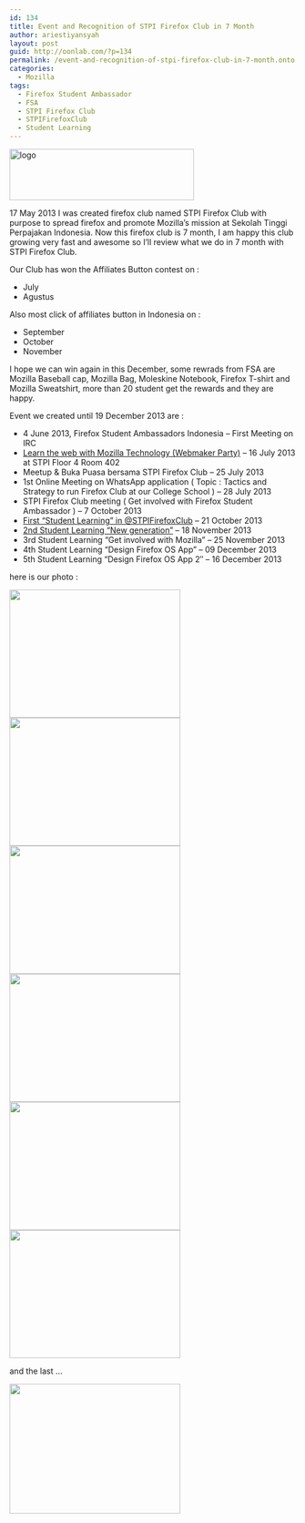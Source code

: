 ```yaml
---
id: 134
title: Event and Recognition of STPI Firefox Club in 7 Month
author: ariestiyansyah
layout: post
guid: http://oonlab.com/?p=134
permalink: /event-and-recognition-of-stpi-firefox-club-in-7-month.onto
categories:
  - Mozilla
tags:
  - Firefox Student Ambassador
  - FSA
  - STPI Firefox Club
  - STPIFirefoxClub
  - Student Learning
---
```

[<img class="aligncenter size-full wp-image-135" alt="logo" src="http://oonlab.com/wp-content/uploads/2013/12/logo.png" width="324" height="90" />][1]

17 May 2013 I was created firefox club named STPI Firefox Club with purpose to spread firefox and promote Mozilla&#8217;s mission at Sekolah Tinggi Perpajakan Indonesia. Now this firefox club is 7 month, I am happy this club growing very fast and awesome so I&#8217;ll review what we do in 7 month with STPI Firefox Club.

Our Club has won the Affiliates Button contest on :

  * July
  * Agustus

Also most click of affiliates button in Indonesia on :

  * September
  * October
  * November

I hope we can win again in this December, some rewrads from FSA are Mozilla Baseball cap, Mozilla Bag, Moleskine Notebook, Firefox T-shirt and Mozilla Sweatshirt, more than 20 student get the rewards and they are happy.

Event we created until 19 December 2013 are :

  * 4 June 2013, Firefox Student Ambassadors Indonesia &#8211; First Meeting on IRC
  * <a href="https://webmaker.org/events/248" rel="nofollow">Learn the web with Mozilla Technology (Webmaker Party)</a> &#8211; 16 July 2013 at STPI Floor 4 Room 402
  * Meetup & Buka Puasa bersama STPI Firefox Club &#8211; 25 July 2013
  * 1st Online Meeting on WhatsApp application ( Topic : Tactics and Strategy to run Firefox Club at our College School ) &#8211; 28 July 2013
  * STPI Firefox Club meeting ( Get involved with Firefox Student Ambassador ) &#8211; 7 October 2013
  * <a href="http://oonlab.com/first-student-learning-in-stpifirefoxclub.onto" rel="nofollow">First “Student Learning” in @STPIFirefoxClub</a> &#8211; 21 October 2013
  * <a href="http://oonlab.com/2nd-student-learning-we-have-new-generation-for-stpifirefoxclub.onto#more-107" rel="nofollow">2nd Student Learning &#8220;New generation&#8221;</a> &#8211; 18 November 2013
  * 3rd Student Learning &#8220;Get involved with Mozilla&#8221; &#8211; 25 November 2013
  * 4th Student Learning &#8220;Design Firefox OS App&#8221; &#8211; 09 December 2013
  * 5th Student Learning &#8220;Design Firefox OS App 2&#8243; &#8211; 16 December 2013

here is our photo :

<img class="alignleft" alt="" src="https://wiki.mozilla.org/images/thumb/2/27/Meetingstpiclub.jpg/300px-Meetingstpiclub.jpg" width="300" height="225" /><img class="alignnone" alt="" src="https://wiki.mozilla.org/images/thumb/3/38/Stpifirefoxclubx.png/300px-Stpifirefoxclubx.png" width="300" height="225" /><img class="alignnone" alt="" src="https://wiki.mozilla.org/images/thumb/c/ca/Webmakerstpi.jpg/300px-Webmakerstpi.jpg" width="300" height="225" /><img class="alignnone" alt="" src="https://wiki.mozilla.org/images/thumb/e/e3/FxOS5.jpg/300px-FxOS5.jpg" width="300" height="225" /><img class="alignnone" alt="" src="https://wiki.mozilla.org/images/thumb/7/72/Meetupstpi5.jpg/300px-Meetupstpi5.jpg" width="300" height="225" /><img class="alignnone" alt="" src="https://wiki.mozilla.org/images/thumb/c/c5/Meetupstpi5-2.jpg/300px-Meetupstpi5-2.jpg " width="300" height="225" />

and the last &#8230;

<img class="alignnone" alt="" src="https://wiki.mozilla.org/images/thumb/2/25/Meetupstpi5-3.jpg/300px-Meetupstpi5-3.jpg" width="300" height="228" />

&nbsp;

 [1]: http://oonlab.com/wp-content/uploads/2013/12/logo.png